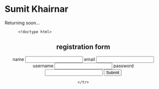 # Sumit Khairnar
Returning soon...

          <!doctype html>
<html>
<head>
<meta http-equiv="content-type" content="text/html"; charset="utf-8"/>
<title>registration form</title>
</head>
<body>
<form id="formal" name="formal" method="post" action="index.php">
<div align="center"
<table width="426" height="235" border="1" align="center" cellpadding="8" cellspacing="0">
  <caption>
    <h2>registration form
  </h2>
    
  </caption>
  <tr>
      <td width="165">name</td>
      <td width="163">
      <input type="text" name="name" id="textfield"/></td>
    </tr>
    <tr>
      <td>email</td>
      <td>
      <input type="email" name="email" id="textfield2"/></td>
    </tr>
    <tr>
      <td>username</td>
      <td><input type="text" name="u_name" id="textfield3"/></td>
    </tr>
    <tr>
      <td>password</td>
      <td><input type="password" name="password" id="textfield4"/></td>
    </tr>
    <tr>
      <td colspan="2"><input type="submit" name="submit" id="button" value="Submit" /></td>
    
	</tr>
  </tbody>
</table>
</body>
</html>











                      

